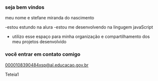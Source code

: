 ### seja bem vindos

meu nome e stefane miranda do nascimento 

-estou estundo na alura
-estou me desenvolvendo na lingugem javaScript
- utilizo esse espaço para minha organização e compartilhamento dos meu projetos desenvolvido
  
### você entrar em contato comigo

0000108390484xsp@al.educacao.gov.br

Teteia1
